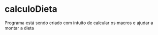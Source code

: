 # calculoDieta
Programa está sendo criado com intuito de calcular os macros e ajudar a montar a dieta
